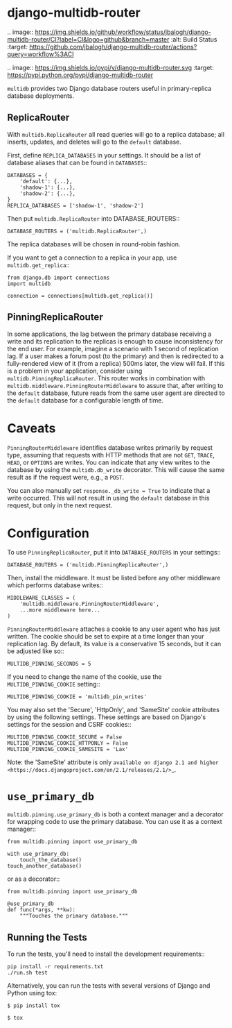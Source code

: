 django-multidb-router
=====================

.. image:: https://img.shields.io/github/workflow/status/jbalogh/django-multidb-router/CI?label=CI&logo=github&branch=master
    :alt: Build Status
    :target: https://github.com/jbalogh/django-multidb-router/actions?query=workflow%3ACI


.. image:: https://img.shields.io/pypi/v/django-multidb-router.svg
    :target: https://pypi.python.org/pypi/django-multidb-router


``multidb`` provides two Django database routers useful in primary-replica database
deployments.


ReplicaRouter
-----------------

With ``multidb.ReplicaRouter`` all read queries will go to a replica
database;  all inserts, updates, and deletes will go to the ``default``
database.

First, define ``REPLICA_DATABASES`` in your settings.  It should be a list of
database aliases that can be found in ``DATABASES``::

    DATABASES = {
        'default': {...},
        'shadow-1': {...},
        'shadow-2': {...},
    }
    REPLICA_DATABASES = ['shadow-1', 'shadow-2']

Then put ``multidb.ReplicaRouter`` into DATABASE_ROUTERS::

    DATABASE_ROUTERS = ('multidb.ReplicaRouter',)

The replica databases will be chosen in round-robin fashion.

If you want to get a connection to a replica in your app, use
``multidb.get_replica``::

    from django.db import connections
    import multidb

    connection = connections[multidb.get_replica()]


PinningReplicaRouter
------------------------

In some applications, the lag between the primary database receiving a write and its
replication to the replicas is enough to cause inconsistency for the end user.
For example, imagine a scenario with 1 second of replication lag. If a user
makes a forum post (to the primary) and then is redirected to a fully-rendered
view of it (from a replica) 500ms later, the view will fail. If this is a problem
in your application, consider using ``multidb.PinningReplicaRouter``. This
router works in combination with ``multidb.middleware.PinningRouterMiddleware``
to assure that, after writing to the ``default`` database, future reads from
the same user agent are directed to the ``default`` database for a configurable
length of time.

Caveats
=======

``PinningRouterMiddleware`` identifies database writes primarily by request
type, assuming that requests with HTTP methods that are not ``GET``, ``TRACE``,
``HEAD``, or ``OPTIONS`` are writes. You can indicate that any view writes to
the database by using the ``multidb.db_write`` decorator. This will cause the
same result as if the request were, e.g., a ``POST``.

You can also manually set ``response._db_write = True`` to indicate that a
write occurred. This will not result in using the ``default`` database in this
request, but only in the next request.

Configuration
=============

To use ``PinningReplicaRouter``, put it into ``DATABASE_ROUTERS`` in your
settings::

    DATABASE_ROUTERS = ('multidb.PinningReplicaRouter',)

Then, install the middleware. It must be listed before any other middleware
which performs database writes::

    MIDDLEWARE_CLASSES = (
        'multidb.middleware.PinningRouterMiddleware',
        ...more middleware here...
    )

``PinningRouterMiddleware`` attaches a cookie to any user agent who has just
written. The cookie should be set to expire at a time longer than your
replication lag. By default, its value is a conservative 15 seconds, but it can
be adjusted like so::

    MULTIDB_PINNING_SECONDS = 5

If you need to change the name of the cookie, use the ``MULTIDB_PINNING_COOKIE``
setting::

    MULTIDB_PINNING_COOKIE = 'multidb_pin_writes'


You may also set the 'Secure', 'HttpOnly', and 'SameSite' cookie attributes by
using the following settings. These settings are based on Django's settings for
the session and CSRF cookies::

    MULTIDB_PINNING_COOKIE_SECURE = False
    MULTIDB_PINNING_COOKIE_HTTPONLY = False
    MULTIDB_PINNING_COOKIE_SAMESITE = 'Lax'

Note: the 'SameSite' attribute is only `available on django 2.1 and higher
<https://docs.djangoproject.com/en/2.1/releases/2.1/>`_.

``use_primary_db``
==================

``multidb.pinning.use_primary_db`` is both a context manager and a decorator for
wrapping code to use the primary database. You can use it as a context manager::

    from multidb.pinning import use_primary_db

    with use_primary_db:
        touch_the_database()
    touch_another_database()

or as a decorator::

    from multidb.pinning import use_primary_db

    @use_primary_db
    def func(*args, **kw):
        """Touches the primary database."""


Running the Tests
-----------------

To run the tests, you'll need to install the development requirements::

    pip install -r requirements.txt
    ./run.sh test

Alternatively, you can run the tests with several versions of Django
and Python using tox:

    $ pip install tox

    $ tox
